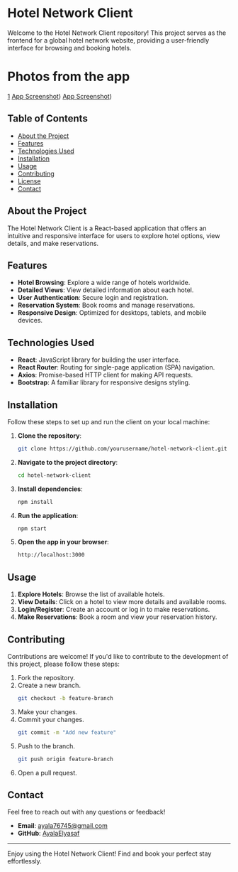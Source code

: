 # Hotel Network Client

Welcome to the Hotel Network Client repository! This project serves as the frontend for a global hotel network website, providing a user-friendly interface for browsing and booking hotels.

# Photos from the app
[1](https://drive.google.com/uc?export=view&id=1FqEqi_1gQdPEClYYXyf5fWieOrJhCf-N)
[App Screenshot](https://drive.google.com/file/d/1FqEqi_1gQdPEClYYXyf5fWieOrJhCf-N/view?usp=drive_link))
[App Screenshot](https://drive.google.com/uc?export=view&id=1MGr3Y3JfggO358bd5gm9IBQ1JdWip0TM))

## Table of Contents

- [About the Project](#about-the-project)
- [Features](#features)
- [Technologies Used](#technologies-used)
- [Installation](#installation)
- [Usage](#usage)
- [Contributing](#contributing)
- [License](#license)
- [Contact](#contact)

## About the Project

The Hotel Network Client is a React-based application that offers an intuitive and responsive interface for users to explore hotel options, view details, and make reservations.

## Features

- **Hotel Browsing**: Explore a wide range of hotels worldwide.
- **Detailed Views**: View detailed information about each hotel.
- **User Authentication**: Secure login and registration.
- **Reservation System**: Book rooms and manage reservations.
- **Responsive Design**: Optimized for desktops, tablets, and mobile devices.

## Technologies Used

- **React**: JavaScript library for building the user interface.
- **React Router**: Routing for single-page application (SPA) navigation.
- **Axios**: Promise-based HTTP client for making API requests.
- **Bootstrap**: A familiar library for responsive designs styling.

## Installation

Follow these steps to set up and run the client on your local machine:

1. **Clone the repository**:
    ```sh
    git clone https://github.com/yourusername/hotel-network-client.git
    ```

2. **Navigate to the project directory**:
    ```sh
    cd hotel-network-client
    ```

3. **Install dependencies**:
    ```sh
    npm install
    ```

4. **Run the application**:
    ```sh
    npm start
    ```

5. **Open the app in your browser**:
    ```sh
    http://localhost:3000
    ```

## Usage

1. **Explore Hotels**: Browse the list of available hotels.
2. **View Details**: Click on a hotel to view more details and available rooms.
3. **Login/Register**: Create an account or log in to make reservations.
4. **Make Reservations**: Book a room and view your reservation history.

## Contributing

Contributions are welcome! If you'd like to contribute to the development of this project, please follow these steps:

1. Fork the repository.
2. Create a new branch.
    ```sh
    git checkout -b feature-branch
    ```
3. Make your changes.
4. Commit your changes.
    ```sh
    git commit -m "Add new feature"
    ```
5. Push to the branch.
    ```sh
    git push origin feature-branch
    ```
6. Open a pull request.

## Contact

Feel free to reach out with any questions or feedback!

- **Email**: ayala76745@gmail.com
- **GitHub**: [AyalaElyasaf](https://github.com/AyalaElyasaf)


---

Enjoy using the Hotel Network Client! Find and book your perfect stay effortlessly.
